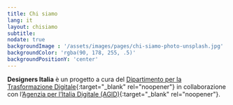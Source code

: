 ```yaml
---
title: Chi siamo
lang: it
layout: chisiamo
subtitle:
nodate: true
backgroundImage : '/assets/images/pages/chi-siamo-photo-unsplash.jpg'
backgroundColor: 'rgba(90, 178, 255, .5)'
backgroundPositionY: 'center'
---
```


**Designers Italia** è un progetto a cura del [Dipartimento per la Trasformazione Digitale](https://innovazione.gov.it/it/chi-siamo/dipartimento/){:target="_blank" rel="noopener"} in collaborazione con l’[Agenzia per l’Italia Digitale (AGID)](http://www.agid.gov.it/){:target="_blank" rel="noopener"}.

